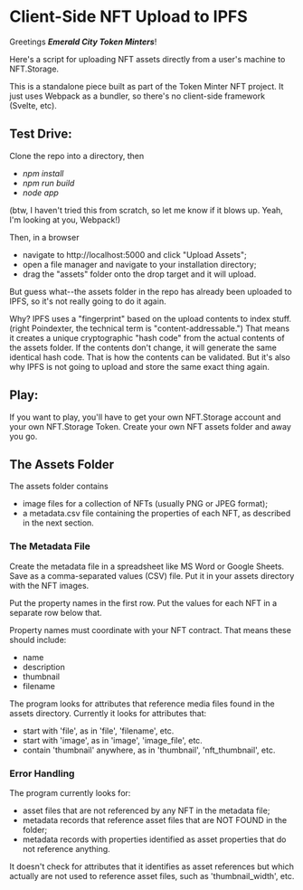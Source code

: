 # Client-Side NFT Upload to IPFS

Greetings *__Emerald City Token Minters__*!

Here's a script for uploading NFT assets directly from a user's machine to NFT.Storage.

This is a standalone piece built as part of the Token Minter NFT project.  It just uses Webpack as a bundler, so there's no client-side framework (Svelte, etc).

## Test Drive:

Clone the repo into a directory, then
- *npm install*
- *npm run build*
- *node app*

(btw, I haven't tried this from scratch, so let me know if it blows up.  Yeah, I'm looking at you, Webpack!) 

Then, in a browser
- navigate to http://localhost:5000 and click "Upload Assets";
- open a file manager and navigate to your installation directory;
- drag the "assets" folder onto the drop target and it will upload.

But guess what--the assets folder in the repo has already been uploaded to IPFS, so it's not really going to do it again.

Why?  IPFS uses a "fingerprint" based on the upload contents to index stuff. (right Poindexter, the technical term is "content-addressable.") That means it creates a unique cryptographic "hash code" from the actual contents of the assets folder.
If the contents don't change, it will generate the same identical hash code. That is how the contents can be validated. But it's also why IPFS is not going to upload and store the same exact thing again.  

## Play:

If you want to play, you'll have to get your own NFT.Storage account and your own NFT.Storage Token.  Create your own NFT assets folder and away you go.

## The Assets Folder

The assets folder contains 
- image files for a collection of NFTs (usually PNG or JPEG format);
- a metadata.csv file containing the properties of each NFT, as described in the next section.

### The Metadata File

Create the metadata file in a spreadsheet like MS Word or Google Sheets.  Save as a comma-separated values (CSV) file.  Put it in your assets directory with the NFT images.

Put the property names in the first row.  Put the values for each NFT in a separate row below that.

Property names must coordinate with your NFT contract.  That means these should include:
- name
- description
- thumbnail
- filename

The program looks for attributes that reference media files found in the assets directory.  Currently it looks for attributes that:
- start with 'file', as in 'file', 'filename', etc.
- start with 'image', as in 'image', 'image_file', etc.
- contain 'thumbnail' anywhere, as in 'thumbnail', 'nft_thumbnail', etc.

### Error Handling

The program currently looks for:
- asset files that are not referenced by any NFT in the metadata file;
- metadata records that reference asset files that are NOT FOUND in the folder;
- metadata records with properties identified as asset properties that do not reference anything.

It doesn't check for attributes that it identifies as asset references but which actually are not used to reference asset files, such as 'thumbnail_width', etc.


